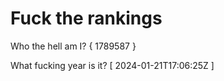 # Fuck the rankings

Who the hell am I?
{ 1789587 }

What fucking year is it?
[ 2024-01-21T17:06:25Z ]

